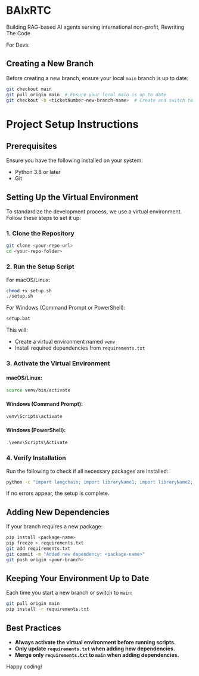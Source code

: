 # BAIxRTC
Building RAG-based AI agents serving international non-profit, Rewriting The Code

For Devs:
## Creating a New Branch
Before creating a new branch, ensure your local `main` branch is up to date:
```bash
git checkout main
git pull origin main  # Ensure your local main is up to date
git checkout -b <ticketNumber-new-branch-name>  # Create and switch to a new branch
```

# Project Setup Instructions

## Prerequisites
Ensure you have the following installed on your system:
- Python 3.8 or later
- Git

## Setting Up the Virtual Environment
To standardize the development process, we use a virtual environment. Follow these steps to set it up:

### **1. Clone the Repository**
```bash
git clone <your-repo-url>
cd <your-repo-folder>
```

### **2. Run the Setup Script**
For macOS/Linux:
```bash
chmod +x setup.sh
./setup.sh
```
For Windows (Command Prompt or PowerShell):
```bat
setup.bat
```
This will:
- Create a virtual environment named `venv`
- Install required dependencies from `requirements.txt`

### **3. Activate the Virtual Environment**
#### macOS/Linux:
```bash
source venv/bin/activate
```
#### Windows (Command Prompt):
```bat
venv\Scripts\activate
```
#### Windows (PowerShell):
```powershell
.\venv\Scripts\Activate
```

### **4. Verify Installation**
Run the following to check if all necessary packages are installed:
```bash
python -c "import langchain; import libraryName1; import libraryName2; print('All imports work')"
```
If no errors appear, the setup is complete.

## Adding New Dependencies
If your branch requires a new package:
```bash
pip install <package-name>
pip freeze > requirements.txt
git add requirements.txt
git commit -m "Added new dependency: <package-name>"
git push origin <your-branch>
```

## Keeping Your Environment Up to Date
Each time you start a new branch or switch to `main`:
```bash
git pull origin main
pip install -r requirements.txt
```

## Best Practices
- **Always activate the virtual environment before running scripts.**
- **Only update `requirements.txt` when adding new dependencies.**
- **Merge only `requirements.txt` to `main` when adding dependencies.**

Happy coding!

